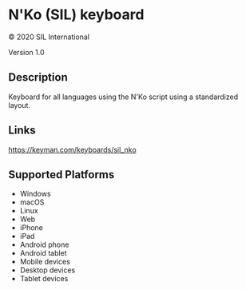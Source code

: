 N'Ko (SIL) keyboard
==============

© 2020 SIL International

Version 1.0

Description
-----------
Keyboard for all languages using the N'Ko script using a standardized layout.

Links
-----
https://keyman.com/keyboards/sil_nko

Supported Platforms
-------------------
 * Windows
 * macOS
 * Linux
 * Web
 * iPhone
 * iPad
 * Android phone
 * Android tablet
 * Mobile devices
 * Desktop devices
 * Tablet devices

